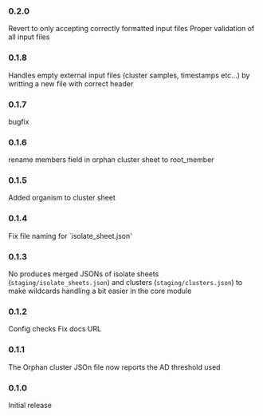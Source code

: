 ### 0.2.0

Revert to only accepting correctly formatted input files
Proper validation of all input files

### 0.1.8

Handles empty external input files (cluster samples, timestamps etc...) by writting a new file with correct header

### 0.1.7

bugfix

### 0.1.6

rename members field in orphan cluster sheet to root_member

### 0.1.5

Added organism to cluster sheet

### 0.1.4

Fix file naming for `isolate_sheet.json'

### 0.1.3

No produces merged JSONs of isolate sheets (`staging/isolate_sheets.json`) and clusters (`staging/clusters.json`) to make wildcards handling a bit easier in the core module

### 0.1.2

Config checks
Fix docs URL

### 0.1.1

The Orphan cluster JSOn file now reports the AD threshold used

### 0.1.0

Initial release

